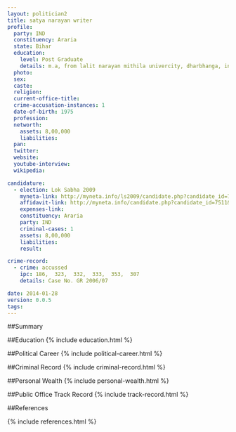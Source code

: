 ```yaml
---
layout: politician2
title: satya narayan writer
profile: 
  party: IND
  constituency: Araria
  state: Bihar
  education: 
    level: Post Graduate
    details: m.a, from lalit narayan mithila univercity, dharbhanga, in the year 1996
  photo: 
  sex: 
  caste: 
  religion: 
  current-office-title: 
  crime-accusation-instances: 1
  date-of-birth: 1975
  profession: 
  networth: 
    assets: 8,00,000
    liabilities: 
  pan: 
  twitter: 
  website: 
  youtube-interview: 
  wikipedia: 

candidature: 
  - election: Lok Sabha 2009
    myneta-link: http://myneta.info/ls2009/candidate.php?candidate_id=7511
    affidavit-link: http://myneta.info/candidate.php?candidate_id=7511&scan=original
    expenses-link: 
    constituency: Araria 
    party: IND
    criminal-cases: 1
    assets: 8,00,000
    liabilities: 
    result:  

crime-record: 
  - crime: accussed
    ipc: 186,  323,  332,  333,  353,  307
    details: Case No. GR 2006/07 

date: 2014-01-28
version: 0.0.5
tags: 
---
```

##Summary


##Education
{% include education.html %}


##Political Career
{% include political-career.html %}


##Criminal Record
{% include criminal-record.html %}


##Personal Wealth
{% include personal-wealth.html %}


##Public Office Track Record
{% include track-record.html %}


##References


{% include references.html %}